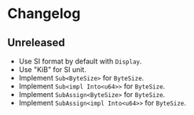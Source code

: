 # Changelog

## Unreleased
- Use SI format by default with `Display`.
- Use "KiB" for SI unit.
- Implement `Sub<ByteSize>` for `ByteSize`.
- Implement `Sub<impl Into<u64>>` for `ByteSize`.
- Implement `SubAssign<ByteSize>` for `ByteSize`.
- Implement `SubAssign<impl Into<u64>>` for `ByteSize`.